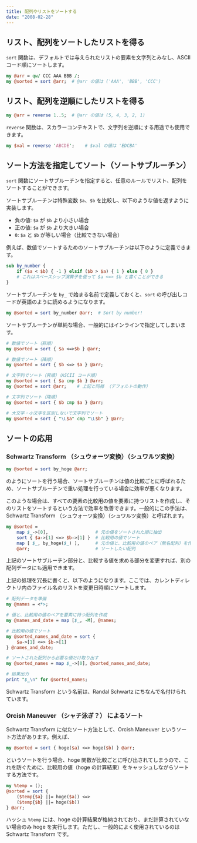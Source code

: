 ```yaml
---
title: 配列やリストをソートする
date: "2008-02-28"
---
```


リスト、配列をソートしたリストを得る
----

`sort` 関数は、デフォルトでは与えられたリストの要素を文字列とみなし、ASCII コード順にソートします。

```perl
my @arr = qw/ CCC AAA BBB /;
my @sorted = sort @arr;  # @arr の値は ('AAA', 'BBB', 'CCC')
```


リスト、配列を逆順にしたリストを得る
----

```perl
my @arr = reverse 1..5;  # @arr の値は (5, 4, 3, 2, 1)
```

`reverse` 関数は、スカラーコンテキストで、文字列を逆順にする用途でも使用できます。

```perl
my $val = reverse 'ABCDE';    # $val の値は 'EDCBA'
```


ソート方法を指定してソート（ソートサブルーチン）
----

`sort` 関数にソートサブルーチンを指定すると、任意のルールでリスト、配列をソートすることができます。

ソートサブルーチンは特殊変数 `$a`、`$b` を比較し、以下のような値を返すように実装します。

- 負の値: `$a` が `$b` より小さい場合
- 正の値: `$a` が `$b` より大きい場合
- `0`: `$a` と `$b` が等しい場合（比較できない場合）

例えば、数値でソートするためのソートサブルーチンは以下のように定義できます。

```perl
sub by_number {
    if ($a < $b) { -1 } elsif ($b > $a) { 1 } else { 0 }
    # これはスペースシップ演算子を使って $a <=> $b と書くことができる
}
```

ソートサブルーチンを `by_` で始まる名前で定義しておくと、`sort` の呼び出しコードが英語のように読めるようになります。

```perl
my @sorted = sort by_number @arr;  # Sort by number!
```

ソートサブルーチンが単純な場合、一般的にはインラインで指定してしまいます。

```perl
# 数値でソート（昇順）
my @sorted = sort { $a <=>$b } @arr;

# 数値でソート（降順）
my @sorted = sort { $b <=> $a } @arr;

# 文字列でソート（昇順）（ASCII コード順）
my @sorted = sort { $a cmp $b } @arr;
my @sorted = sort @arr;    # 上記と同様 （デフォルトの動作）

# 文字列でソート（降順）
my @sorted = sort { $b cmp $a } @arr;

# 大文字・小文字を区別しないで文字列でソート
my @sorted = sort { "\L$a" cmp "\L$b" } @arr;
```

ソートの応用
----

### Schwartz Transform （シュウォーツ変換）（シュワルツ変換）

```perl
my @sorted = sort by_hoge @arr;
```

のようにソートを行う場合、ソートサブルーチンは値の比較ごとに呼ばれるため、ソートサブルーチンで重い処理を行っている場合に効率が悪くなります。

このような場合は、すべての要素の比較用の値を要素に持つリストを作成し、そのリストをソートするという方法で効率を改善できます。一般的にこの手法は、Schwartz Transform （シュウォーツ変換）（シュワルツ変換）と呼ばれます。

```perl
my @sorted =
    map $_->[0],                  # 元の値をソートされた順に抽出
    sort { $a->[1] <=> $b->[1] }  # 比較用の値でソート
    map [ $_, by_hoge($_) ],      # 元の値と、比較用の値のペア（無名配列）を作成
    @arr;                         # ソートしたい配列
```

上記のソートサブルーチン部分と、比較する値を求める部分を変更すれば、別の配列データにも適用できます。

上記の処理を冗長に書くと、以下のようになります。ここでは、カレントディレクトリ内のファイル名のリストを変更日時順にソートします。

```perl
# 配列データを準備
my @names = <*>;

# 値と、比較用の値のペアを要素に持つ配列を作成
my @names_and_date = map [$_, -M], @names;

# 比較用の値でソート
my @sorted_names_and_date = sort {
    $a->[1] <=> $b->[1]
} @names_and_date;

# ソートされた配列から必要な値だけ取り出す
my @sorted_names = map $_->[0], @sorted_names_and_date;

# 結果出力
print "$_\n" for @sorted_names;
```

Schwartz Transform という名前は、Randal Schwartz にちなんで名付けられています。


### Orcish Maneuver （シャチ泳ぎ？） によるソート

Schwartz Transform に似たソート方法として、Orcish Maneuver というソート方法があります。例えば、

```perl
my @sorted = sort { hoge($a) <=> hoge($b) } @arr;
```

というソートを行う場合、hoge 関数が比較ごとに呼び出されてしまうので、これを防ぐために、比較用の値（hoge の計算結果）をキャッシュしながらソートする方法です。

```perl
my %temp = ();
@sorted = sort {
    ($temp{$a} ||= hoge($a)) <=>
    ($temp{$b} ||= hoge($b))
} @arr;
```

ハッシュ `%temp` には、hoge の計算結果が格納されており、まだ計算されていない場合のみ hoge を実行します。ただし、一般的によく使用されているのは Schwartz Transform です。

